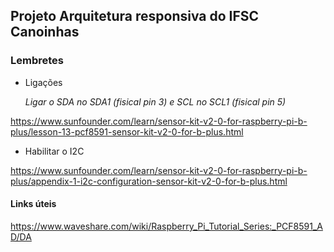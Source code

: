 ## Projeto Arquitetura responsiva do IFSC Canoinhas



### Lembretes

- Ligações

	*Ligar o SDA no SDA1 (fisical pin 3) e SCL no SCL1 (fisical pin 5)*

https://www.sunfounder.com/learn/sensor-kit-v2-0-for-raspberry-pi-b-plus/lesson-13-pcf8591-sensor-kit-v2-0-for-b-plus.html


- Habilitar o I2C

https://www.sunfounder.com/learn/sensor-kit-v2-0-for-raspberry-pi-b-plus/appendix-1-i2c-configuration-sensor-kit-v2-0-for-b-plus.html


#### Links úteis


https://www.waveshare.com/wiki/Raspberry_Pi_Tutorial_Series:_PCF8591_AD/DA
